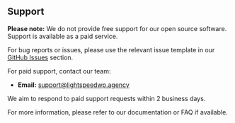 ## Support

**Please note:** We do not provide free support for our open source software. Support is available
as a paid service.

For bug reports or issues, please use the relevant issue template in our
[GitHub Issues](https://github.com/lightspeedwp/wp-docs/issues/new/choose) section.

For paid support, contact our team:

- **Email:** [support@lightspeedwp.agency](mailto:support@lightspeedwp.agency)

We aim to respond to paid support requests within 2 business days.

For more information, please refer to our documentation or FAQ if available.
